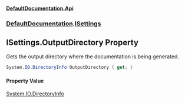 #### [DefaultDocumentation.Api](index.md 'index')
### [DefaultDocumentation](index.md#DefaultDocumentation 'DefaultDocumentation').[ISettings](ISettings.md 'DefaultDocumentation.ISettings')

## ISettings.OutputDirectory Property

Gets the output directory where the documentation is being generated.

```csharp
System.IO.DirectoryInfo OutputDirectory { get; }
```

#### Property Value
[System.IO.DirectoryInfo](https://docs.microsoft.com/en-us/dotnet/api/System.IO.DirectoryInfo 'System.IO.DirectoryInfo')